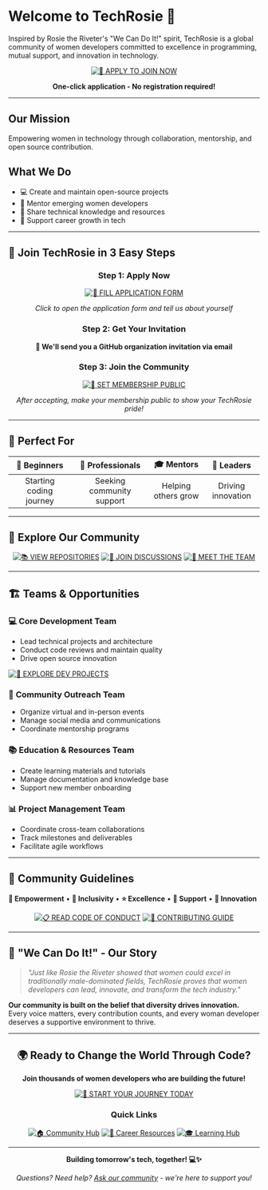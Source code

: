 # Welcome to TechRosie 🌹

Inspired by Rosie the Riveter's "We Can Do It!" spirit, TechRosie is a global community of women developers committed to excellence in programming, mutual support, and innovation in technology.

<div align="center">

[![🌹 APPLY TO JOIN NOW](https://img.shields.io/badge/🌹_APPLY_TO_JOIN_NOW-FF1493?style=for-the-badge&logo=github&logoColor=white&labelColor=FF69B4)](https://github.com/ChanMeng666/ChanMeng666/issues/new?assignees=&labels=Invitation%2CTechRosie&template=join-techrosie.yml&title=%F0%9F%8C%B9+Please+invite+me+to+the+TechRosie+GitHub+Organization)

**One-click application - No registration required!**

</div>

---

## Our Mission
Empowering women in technology through collaboration, mentorship, and open source contribution.

## What We Do
- 💻 Create and maintain open-source projects
- 🤝 Mentor emerging women developers
- 🌟 Share technical knowledge and resources
- 🚀 Support career growth in tech

---

## 🌹 Join TechRosie in 3 Easy Steps

<div align="center">

### **Step 1: Apply Now**
[![📝 FILL APPLICATION FORM](https://img.shields.io/badge/📝_FILL_APPLICATION_FORM-4CAF50?style=for-the-badge&logo=clipboard&logoColor=white)](https://github.com/ChanMeng666/ChanMeng666/issues/new?assignees=&labels=Invitation%2CTechRosie&template=join-techrosie.yml&title=%F0%9F%8C%B9+Please+invite+me+to+the+TechRosie+GitHub+Organization)

*Click to open the application form and tell us about yourself*

### **Step 2: Get Your Invitation**
**📧 We'll send you a GitHub organization invitation via email**

### **Step 3: Join the Community**
[![🎉 SET MEMBERSHIP PUBLIC](https://img.shields.io/badge/🎉_SET_MEMBERSHIP_PUBLIC-FF6B35?style=for-the-badge&logo=users&logoColor=white)](https://github.com/orgs/TechRosie/people)

*After accepting, make your membership public to show your TechRosie pride!*

</div>

---

## 🎯 Perfect For

<div align="center">

| 🌱 **Beginners** | 💪 **Professionals** | 🎓 **Mentors** | 🚀 **Leaders** |
|:---:|:---:|:---:|:---:|
| Starting coding journey | Seeking community support | Helping others grow | Driving innovation |

</div>

---

## 🔗 Explore Our Community

<div align="center">

[![📚 VIEW REPOSITORIES](https://img.shields.io/badge/📚_VIEW_REPOSITORIES-0366D6?style=for-the-badge&logo=github&logoColor=white)](https://github.com/orgs/TechRosie/repositories)
[![💬 JOIN DISCUSSIONS](https://img.shields.io/badge/💬_JOIN_DISCUSSIONS-7B68EE?style=for-the-badge&logo=discourse&logoColor=white)](https://github.com/TechRosie/femtracker/discussions)
[![👥 MEET THE TEAM](https://img.shields.io/badge/👥_MEET_THE_TEAM-FF1744?style=for-the-badge&logo=people&logoColor=white)](https://github.com/orgs/TechRosie/people)

</div>

---

## 🏗️ Teams & Opportunities

### 💻 **Core Development Team**
- Lead technical projects and architecture
- Conduct code reviews and maintain quality
- Drive open source innovation

[![🔨 EXPLORE DEV PROJECTS](https://img.shields.io/badge/🔨_EXPLORE_DEV_PROJECTS-28A745?style=for-the-badge&logo=code&logoColor=white)](https://github.com/orgs/TechRosie/repositories?type=all)

### 🤝 **Community Outreach Team**
- Organize virtual and in-person events
- Manage social media and communications
- Coordinate mentorship programs

### 📚 **Education & Resources Team**
- Create learning materials and tutorials
- Manage documentation and knowledge base
- Support new member onboarding

### 📊 **Project Management Team**
- Coordinate cross-team collaborations
- Track milestones and deliverables
- Facilitate agile workflows

---

## 🌟 Community Guidelines

**💪 Empowerment** • **🌈 Inclusivity** • **⭐ Excellence** • **🤝 Support** • **🚀 Innovation**

<div align="center">

[![📋 READ CODE OF CONDUCT](https://img.shields.io/badge/📋_READ_CODE_OF_CONDUCT-6F42C1?style=for-the-badge&logo=shield&logoColor=white)](https://github.com/ChanMeng666/ChanMeng666/blob/main/CODE_OF_CONDUCT.md)
[![🤝 CONTRIBUTING GUIDE](https://img.shields.io/badge/🤝_CONTRIBUTING_GUIDE-E91E63?style=for-the-badge&logo=handshake&logoColor=white)](https://github.com/ChanMeng666/ChanMeng666/blob/main/CONTRIBUTING.md)

</div>

---

## 💬 "We Can Do It!" - Our Story

> *"Just like Rosie the Riveter showed that women could excel in traditionally male-dominated fields, TechRosie proves that women developers can lead, innovate, and transform the tech industry."*

**Our community is built on the belief that diversity drives innovation.** Every voice matters, every contribution counts, and every woman developer deserves a supportive environment to thrive.

---

<div align="center">

## 🌍 Ready to Change the World Through Code?

**Join thousands of women developers who are building the future!**

[![🚀 START YOUR JOURNEY TODAY](https://img.shields.io/badge/🚀_START_YOUR_JOURNEY_TODAY-FF1493?style=for-the-badge&logo=rocket&logoColor=white&labelColor=FF69B4)](https://github.com/ChanMeng666/ChanMeng666/issues/new?assignees=&labels=Invitation%2CTechRosie&template=join-techrosie.yml&title=%F0%9F%8C%B9+Please+invite+me+to+the+TechRosie+GitHub+Organization)

### Quick Links
[![🏠 Community Hub](https://img.shields.io/badge/🏠_Community_Hub-4B5563?style=flat-square&logo=home&logoColor=white)](https://github.com/ChanMeng666/ChanMeng666#readme-techrosie) 
[![💼 Career Resources](https://img.shields.io/badge/💼_Career_Resources-059669?style=flat-square&logo=briefcase&logoColor=white)](https://github.com/TechRosie/femtracker) 
[![🎓 Learning Hub](https://img.shields.io/badge/🎓_Learning_Hub-DC2626?style=flat-square&logo=academic-cap&logoColor=white)](https://github.com/orgs/TechRosie/discussions)

---

**Building tomorrow's tech, together! 💻✨**

*Questions? Need help? [Ask our community](https://github.com/TechRosie/femtracker/discussions) - we're here to support you!*

</div>
